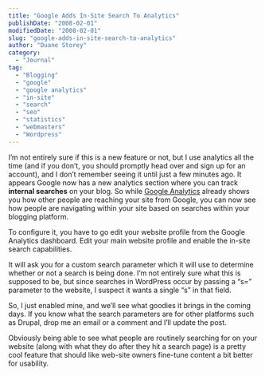 ```yaml
---
title: "Google Adds In-Site Search To Analytics"
publishDate: "2008-02-01"
modifiedDate: "2008-02-01"
slug: "google-adds-in-site-search-to-analytics"
author: "Duane Storey"
category:
  - "Journal"
tag:
  - "Blogging"
  - "google"
  - "google analytics"
  - "in-site"
  - "search"
  - "seo"
  - "statistics"
  - "webmasters"
  - "Wordpress"
---
```


I’m not entirely sure if this is a new feature or not, but I use analytics all the time (and if you don’t, you should promptly head over and sign up for an account), and I don’t remember seeing it until just a few minutes ago. It appears Google now has a new analytics section where you can track **internal searches** on your blog. So while [Google Analytics](http://www.google.com/analytics/) already shows you how other people are reaching your site from Google, you can now see how people are navigating within your site based on searches within your blogging platform.

To configure it, you have to go edit your website profile from the Google Analytics dashboard. Edit your main website profile and enable the in-site search capabilities.

It will ask you for a custom search parameter which it will use to determine whether or not a search is being done. I’m not entirely sure what this is supposed to be, but since searches in WordPress occur by passing a “s=” parameter to the website, I suspect it wants a single “s” in that field.

So, I just enabled mine, and we’ll see what goodies it brings in the coming days. If you know what the search parameters are for other platforms such as Drupal, drop me an email or a comment and I’ll update the post.

Obviously being able to see what people are routinely searching for on your website (along with what they do after they hit a search page) is a pretty cool feature that should like web-site owners fine-tune content a bit better for usability.